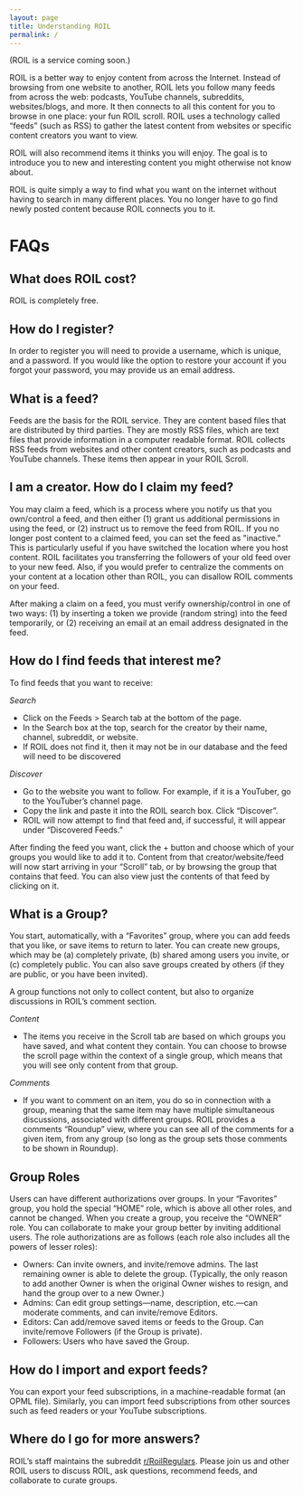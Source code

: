 ```yaml
---
layout: page
title: Understanding ROIL
permalink: /
---
```


(ROIL is a service coming soon.)

ROIL is a better way to enjoy content from across the Internet. Instead of browsing from one website to another, ROIL lets you follow many feeds from across the web: podcasts, YouTube channels, subreddits, websites/blogs, and more. It then connects to all this content for you to browse in one place: your fun ROIL scroll. ROIL uses a technology called “feeds” (such as RSS) to gather the latest content from websites or specific content creators you want to view.

ROIL will also recommend items it thinks you will enjoy. The goal is to introduce you to new and interesting content you might otherwise not know about.

ROIL is quite simply a way to find what you want on the internet without having to search in many different places. You no longer have to go find newly posted content because ROIL connects you to it.

# FAQs

## What does ROIL cost?

ROIL is completely free.

## How do I register?

In order to register you will need to provide a username, which is unique, and a password. If you would like the option to restore your account if you forgot your password, you may provide us an email address.

## What is a feed?

Feeds are the basis for the ROIL service. They are content based files that are distributed by third parties. They are mostly RSS files, which are text files that provide information in a computer readable format. ROIL collects RSS feeds from websites and other content creators, such as podcasts and YouTube channels. These items then appear in your ROIL Scroll.

## I am a creator. How do I claim my feed?

You may claim a feed, which is a process where you notify us that you own/control a feed, and then either (1) grant us additional permissions in using the feed, or (2) instruct us to remove the feed from ROIL.  If you no longer post content to a claimed feed, you can set the feed as "inactive."  This is particularly useful if you have switched the location where you host content.  ROIL facilitates you transferring the followers of your old feed over to your new feed.  Also, if you would prefer to centralize the comments on your content at a location other than ROIL, you can disallow ROIL comments on your feed.

After making a claim on a feed, you must verify ownership/control in one of two ways: (1) by inserting a token we provide (random string) into the feed temporarily, or (2) receiving an email at an email address designated in the feed.

## How do I find feeds that interest me?

To find feeds that you want to receive:

*Search*

- Click on the Feeds > Search tab at the bottom of the page.
- In the Search box at the top, search for the creator by their name, channel, subreddit, or website. 
- If ROIL does not find it, then it may not be in our database and the feed will need to be discovered


*Discover*
- Go to the website you want to follow. For example, if it is a YouTuber, go to the YouTuber’s channel page.
- Copy the link and paste it into the ROIL search box. Click “Discover”.
- ROIL will now attempt to find that feed and, if successful, it will appear under “Discovered Feeds.”

After finding the feed you want, click the + button and choose which of your groups you would like to add it to. Content from that creator/website/feed will now start arriving in your “Scroll” tab, or by browsing the group that contains that feed.  You can also view just the contents of that feed by clicking on it.

## What is a Group?

You start, automatically, with a “Favorites” group, where you can add feeds that you like, or save items to return to later.    You can create new groups, which may be (a) completely private, (b) shared among users you invite, or (c) completely public.  You can also save groups created by others (if they are public, or you have been invited).

A group functions not only to collect content, but also to organize discussions in ROIL’s comment section.  

*Content*

- The items you receive in the Scroll tab are based on which groups you have saved, and what content they contain.  You can choose to browse the scroll page within the context of a single group, which means that you will see only content from that group.

*Comments*
- If you want to comment on an item, you do so in connection with a group, meaning that the same item may have multiple simultaneous discussions, associated with different groups.  ROIL provides a comments “Roundup” view, where you can see all of the comments for a given item, from any group (so long as the group sets those comments to be shown in Roundup).

## Group Roles

Users can have different authorizations over groups.  In your “Favorites” group, you hold the special “HOME” role, which is above all other roles, and cannot be changed.  When you create a group, you receive the “OWNER” role.  You can collaborate to make your group better by inviting additional users. The role authorizations are as follows (each role also includes all the powers of lesser roles):

- Owners: Can invite owners, and invite/remove admins.  The last remaining owner is able to delete the group.  (Typically, the only reason to add another Owner is when the original Owner wishes to resign, and hand the group over to a new Owner.)
- Admins: Can edit group settings—name, description, etc.—can moderate comments, and can invite/remove Editors.
- Editors: Can add/remove saved items or feeds to the Group. Can invite/remove Followers (if the Group is private).
- Followers: Users who have saved the Group. 

## How do I import and export feeds?

You can export your feed subscriptions, in a machine-readable format (an OPML file). Similarly, you can import feed subscriptions from other sources such as feed readers or your YouTube subscriptions.

## Where do I go for more answers?

ROIL’s staff maintains the subreddit [r/RoilRegulars](https://www.reddit.com/r/RoilRegulars/).  Please join us and other ROIL users to discuss ROIL, ask questions, recommend feeds, and collaborate to curate groups.
